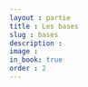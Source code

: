 ```yaml
---
layout : partie
title : Les bases
slug : bases
description : 
image : 
in_book: true
order : 2
---
```


